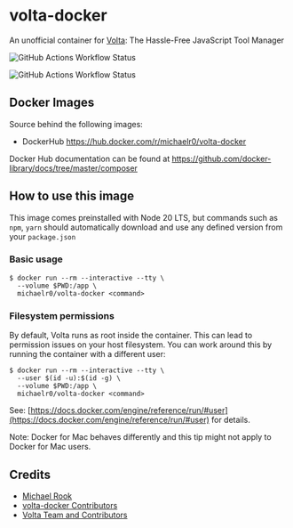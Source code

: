 # volta-docker
An unofficial container for [Volta](https://volta.sh/): The Hassle-Free JavaScript Tool Manager

![GitHub Actions Workflow Status](https://img.shields.io/github/actions/workflow/status/michaelr0/volta-docker/release.yaml?label=release+build)

![GitHub Actions Workflow Status](https://img.shields.io/github/actions/workflow/status/michaelr0/volta-docker/nightly.yaml?label=nightly+build)

## Docker Images

Source behind the following images:

- DockerHub https://hub.docker.com/r/michaelr0/volta-docker

Docker Hub documentation can be found at https://github.com/docker-library/docs/tree/master/composer

## How to use this image

This image comes preinstalled with Node 20 LTS, but commands such as `npm`, `yarn` should automatically download and use any defined version from your `package.json`

### Basic usage

```shell
$ docker run --rm --interactive --tty \
  --volume $PWD:/app \
  michaelr0/volta-docker <command>
```

### Filesystem permissions
By default, Volta runs as root inside the container. This can lead to permission issues on your host filesystem. You can work around this by running the container with a different user:

```shell
$ docker run --rm --interactive --tty \
  --user $(id -u):$(id -g) \
  --volume $PWD:/app \
  michaelr0/volta-docker <command>
```

See: [https://docs.docker.com/engine/reference/run/#user](https://docs.docker.com/engine/reference/run/#user)⁠ for details.

Note: Docker for Mac behaves differently and this tip might not apply to Docker for Mac users.

## Credits
- [Michael Rook](https://github.com/michaelr0)
- [volta-docker Contributors](https://github.com/michaelr0/volta-docker/graphs/contributors)
- [Volta Team and Contributors](https://github.com/volta-cli/volta/graphs/contributors)
